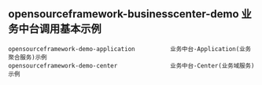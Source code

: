 ## opensourceframework-businesscenter-demo        业务中台调用基本示例
    opensourceframework-demo-application          业务中台-Application(业务聚合服务)示例
    opensourceframework-demo-center               业务中台-Center(业务域服务)示例